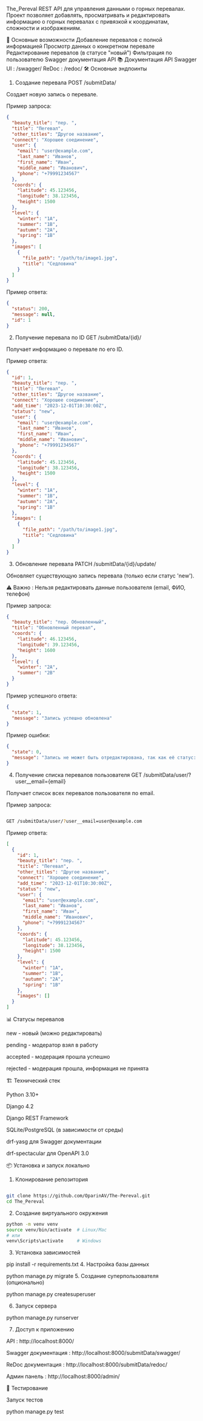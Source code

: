 The_Pereval
REST API для управления данными о горных перевалах. Проект позволяет добавлять, просматривать и редактировать информацию о горных перевалах с привязкой к координатам, сложности и изображениям.

🚀 Основные возможности
Добавление перевалов с полной информацией
Просмотр данных о конкретном перевале
Редактирование перевалов (в статусе "новый")
Фильтрация по пользователю
Swagger документация API
📚 Документация API
Swagger UI : /swagger/
ReDoc : /redoc/
🛠️ Основные эндпоинты
1. Создание перевала
POST /submitData/

Создает новую запись о перевале.

Пример запроса:

```json
{
  "beauty_title": "пер. ",
  "title": "Пereвал",
  "other_titles": "Другое название",
  "connect": "Хорошее соединение",
  "user": {
    "email": "user@example.com",
    "last_name": "Иванов",
    "first_name": "Иван",
    "middle_name": "Иванович",
    "phone": "+79991234567"
  },
  "coords": {
    "latitude": 45.123456,
    "longitude": 38.123456,
    "height": 1500
  },
  "level": {
    "winter": "1A",
    "summer": "1B",
    "autumn": "2A",
    "spring": "1B"
  },
  "images": [
    {
      "file_path": "/path/to/image1.jpg",
      "title": "Седловина"
    }
  ]
}
```
Пример ответа:

```json
{
  "status": 200,
  "message": null,
  "id": 1
}
```
2. Получение перевала по ID
GET /submitData/{id}/

Получает информацию о перевале по его ID.

Пример ответа:

```json
{
  "id": 1,
  "beauty_title": "пер. ",
  "title": "Пereвал",
  "other_titles": "Другое название",
  "connect": "Хорошее соединение",
  "add_time": "2023-12-01T10:30:00Z",
  "status": "new",
  "user": {
    "email": "user@example.com",
    "last_name": "Иванов",
    "first_name": "Иван",
    "middle_name": "Иванович",
    "phone": "+79991234567"
  },
  "coords": {
    "latitude": 45.123456,
    "longitude": 38.123456,
    "height": 1500
  },
  "level": {
    "winter": "1A",
    "summer": "1B",
    "autumn": "2A",
    "spring": "1B"
  },
  "images": [
    {
      "file_path": "/path/to/image1.jpg",
      "title": "Седловина"
    }
  ]
}
```
3. Обновление перевала
PATCH /submitData/{id}/update/

Обновляет существующую запись перевала (только если статус 'new').

⚠️ Важно : Нельзя редактировать данные пользователя (email, ФИО, телефон)

Пример запроса:

```json
{
  "beauty_title": "пер. Обновленный",
  "title": "Обновленный перевал",
  "coords": {
    "latitude": 46.123456,
    "longitude": 39.123456,
    "height": 1600
  },
  "level": {
    "winter": "2A",
    "summer": "2B"
  }
}
```
Пример успешного ответа:

```json
{
  "state": 1,
  "message": "Запись успешно обновлена"
}
```
Пример ошибки:

```json
{
  "state": 0,
  "message": "Запись не может быть отредактирована, так как её статус: модератор взял в работу"
}
```
4. Получение списка перевалов пользователя
GET /submitData/user/?user__email={email}

Получает список всех перевалов пользователя по email.

Пример запроса:

```bash

GET /submitData/user/?user__email=user@example.com
```
Пример ответа:

```json
[
  {
    "id": 1,
    "beauty_title": "пер. ",
    "title": "Пereвал",
    "other_titles": "Другое название",
    "connect": "Хорошее соединение",
    "add_time": "2023-12-01T10:30:00Z",
    "status": "new",
    "user": {
      "email": "user@example.com",
      "last_name": "Иванов",
      "first_name": "Иван",
      "middle_name": "Иванович",
      "phone": "+79991234567"
    },
    "coords": {
      "latitude": 45.123456,
      "longitude": 38.123456,
      "height": 1500
    },
    "level": {
      "winter": "1A",
      "summer": "1B",
      "autumn": "2A",
      "spring": "1B"
    },
    "images": []
  }
]
```
📊 Статусы перевалов 

new - новый (можно редактировать)

pending - модератор взял в работу

accepted - модерация прошла успешно

rejected - модерация прошла, информация не принята

🏗️ Технический стек

Python 3.10+

Django 4.2

Django REST Framework

SQLite/PostgreSQL (в зависимости от среды)

drf-yasg для Swagger документации

drf-spectacular для OpenAPI 3.0

📦 Установка и запуск локально
1. Клонирование репозитория
```bash

git clone https://github.com/OparinAV/The-Pereval.git
cd The_Pereval
```
2. Создание виртуального окружения
```bash
python -m venv venv
source venv/bin/activate  # Linux/Mac
# или
venv\Scripts\activate     # Windows
```
3. Установка зависимостей

pip install -r requirements.txt
4. Настройка базы данных

python manage.py migrate
5. Создание суперпользователя (опционально)

python manage.py createsuperuser

6. Запуск сервера

python manage.py runserver

7. Доступ к приложению

API : http://localhost:8000/

Swagger документация : http://localhost:8000/submitData/swagger/

ReDoc документация : http://localhost:8000/submitData/redoc/

Админ панель : http://localhost:8000/admin/

🧪 Тестирование

Запуск тестов

python manage.py test
